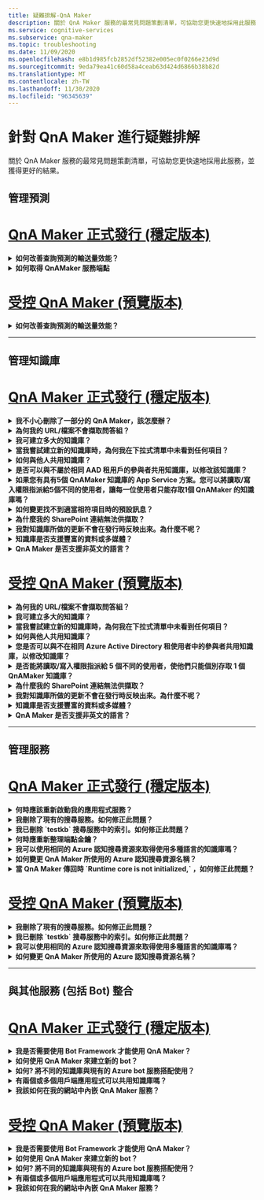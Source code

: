 ```yaml
---
title: 疑難排解-QnA Maker
description: 關於 QnA Maker 服務的最常見問題策劃清單，可協助您更快速地採用此服務，並獲得更好的結果。
ms.service: cognitive-services
ms.subservice: qna-maker
ms.topic: troubleshooting
ms.date: 11/09/2020
ms.openlocfilehash: e8b1d985fcb2852df52382e005ec0f0266e23d9d
ms.sourcegitcommit: 9eda79ea41c60d58a4ceab63d424d6866b38b82d
ms.translationtype: MT
ms.contentlocale: zh-TW
ms.lasthandoff: 11/30/2020
ms.locfileid: "96345639"
---
```

# <a name="troubleshooting-for-qna-maker"></a>針對 QnA Maker 進行疑難排解

關於 QnA Maker 服務的最常見問題策劃清單，可協助您更快速地採用此服務，並獲得更好的結果。

<a name="how-to-get-the-qnamaker-service-hostname"></a>

## <a name="manage-predictions"></a>管理預測

# <a name="qna-maker-ga-stable-release"></a>[QnA Maker 正式發行 (穩定版本)](#tab/v1)

<details>
<summary><b>如何改善查詢預測的輸送量效能？</b></summary>

**答**：輸送量效能問題指出您需要針對您的 App Service 和認知搜尋進行擴大。 請考慮將複本新增至認知搜尋，以改善效能。

深入瞭解 [定價層](Concepts/azure-resources.md)。
</details>

<details>
<summary><b>如何取得 QnAMaker 服務端點</b></summary>

**答**：當您聯絡 QnAMaker 支援或 UserVoice 時，QnAMaker 服務端點適用于偵錯工具的用途。 端點是下列格式的 URL： `https://your-resource-name.azurewebsites.net` 。

1. 在 [Azure 入口網站](https://portal.azure.com)中移至 QnAMaker 服務 (資源群組)

    ![Azure 入口網站中的 QnAMaker Azure 資源群組](./media/qnamaker-how-to-troubleshoot/qnamaker-azure-resourcegroup.png)

1. 選取與 QnA Maker 資源相關聯的 App Service。 一般而言，名稱相同。

     ![選取 QnAMaker App Service](./media/qnamaker-how-to-troubleshoot/qnamaker-azure-appservice.png)

1. 端點 URL 可在 [總覽] 區段中取得

    ![QnAMaker 端點](./media/qnamaker-how-to-troubleshoot/qnamaker-azure-gethostname.png)

</details>

# <a name="qna-maker-managed-preview-release"></a>[受控 QnA Maker (預覽版本)](#tab/v2)

<details>
<summary><b>如何改善查詢預測的輸送量效能？</b></summary>

**答**：輸送量效能問題指出您需要擴大認知搜尋。 請考慮將複本新增至認知搜尋，以改善效能。

深入瞭解 [定價層](Concepts/azure-resources.md)。
</details>

---

## <a name="manage-the-knowledge-base"></a>管理知識庫

# <a name="qna-maker-ga-stable-release"></a>[QnA Maker 正式發行 (穩定版本)](#tab/v1)

<details>
<summary><b>我不小心刪除了一部分的 QnA Maker，該怎麼辦？</b></summary>

**答**：請勿刪除隨 QnA Maker 資源（例如搜尋或 Web 應用程式）建立的任何 Azure 服務。 這些是 QnA Maker 運作的必要項，如果您刪除其中一個，QnA Maker 將會停止正常運作。

所有刪除都是永久的，包括問答組、檔案、URL、自訂問答、知識庫或 Azure 資源。 務必先從 [設定] 頁面匯出知識庫，再刪除知識庫的任何部分。

</details>

<details>
<summary><b>為何我的 URL/檔案不會擷取問答組？</b></summary>

**答**： QnA Maker 無法從有效的常見問題 url 自動解壓縮某些問題和解答 (QnA) 內容。 在這種情況下，您可以將 QnA 內容貼到 .txt 檔案中，並確認工具是否可加以擷取。 或者，您也可以透過 [QnA Maker 入口網站](https://qnamaker.ai) \(英文\) 以編輯方式將內容新增至您的知識庫。

</details>

<details>
<summary><b>我可建立多大的知識庫？</b></summary>

**答**：知識庫的大小取決於您在建立 QnA Maker 服務時所選擇的 Azure 搜尋服務 SKU。 如需詳細資訊，請參閱[這裡](./concepts/azure-resources.md)。

</details>

<details>
<summary><b>當我嘗試建立新的知識庫時，為何我在下拉式清單中未看到任何項目？</b></summary>

**答**：您還沒有在 Azure 中建立任何 QnA Maker 服務。 請參閱[這裡](./How-To/set-up-qnamaker-service-azure.md)以了解如何這麼做。

</details>

<details>
<summary><b>如何與他人共用知識庫？</b></summary>

**答**：共用在 QnA Maker 服務層級上運作，也就是說，服務中的所有知識庫都將會共用。 請參閱[這裡](./index.yml)以了解如何在知識庫上共同作業。

</details>

<details>
<summary><b>是否可以與不屬於相同 AAD 租用戶的參與者共用知識庫，以修改該知識庫？</b></summary>

**答**：共用以 azure 角色型存取控制為基礎， (azure RBAC) 。 如果您可以與另一個使用者共用 Azure 中的「任何」資源，便代表您也可以共用 QnA Maker。

</details>

<details>
<summary><b>如果您有具有5個 QnAMaker 知識庫的 App Service 方案。您可以將讀取/寫入權限指派給5個不同的使用者，讓每一位使用者只能存取1個 QnAMaker 的知識庫嗎？</b></summary>

**答**：您可以共用整個 QnAMaker 服務，而不是個別的知識庫。

</details>

<details>
<summary><b>如何變更找不到適當相符項目時的預設訊息？</b></summary>

**答**：預設訊息是 App service 中設定的一部分。
- 在 Azure 入口網站中，移至您的 App Service 資源

![qnamaker appservice](./media/qnamaker-faq/qnamaker-resource-list-appservice.png)
- 按一下 [設定] 選項

![qnamaker appservice 設定](./media/qnamaker-faq/qnamaker-appservice-settings.png)
- 變更 **DefaultAnswer** 設定的值
- 重新啟動 App Service

![qnamaker appservice 重新啟動](./media/qnamaker-faq/qnamaker-appservice-restart.png)


</details>

<details>
<summary><b>為什麼我的 SharePoint 連結無法供擷取？</b></summary>

**答**：如需詳細資訊，請參閱 [資料來源位置](./concepts/data-sources-and-content.md#data-source-locations) 。

</details>

<details>
<summary><b>我對知識庫所做的更新不會在發行時反映出來。為什麼不呢？</b></summary>

**答**：每個編輯作業（不論是在資料表更新、測試或設定中）都必須先儲存才能發行。 在每次編輯作業之後，請務必按一下 [ **儲存並定型** ] 按鈕。

</details>

<details>
<summary><b>知識庫是否支援豐富的資料或多媒體？</b></summary>

**答案**：

#### <a name="multimedia-auto-extraction-for-files-and-urls"></a>檔案和 Url 的多媒體自動解壓縮

* URL-有限的 HTML 至 Markdown 轉換功能。
* 檔案-不支援

#### <a name="answer-text-in-markdown"></a>回答 markdown 中的文字
一旦 QnA 組位於知識庫中，您就可以編輯答案的 markdown 文字，以包含可從公用 Url 取得媒體的連結。


</details>

<details>
<summary><b>QnA Maker 是否支援非英文的語言？</b></summary>

**答**：請參閱 [支援語言](./overview/language-support.md)的詳細資料。

如果您有多種語言的內容，請務必為每一種語言建立個別的服務。

</details>

# <a name="qna-maker-managed-preview-release"></a>[受控 QnA Maker (預覽版本)](#tab/v2)

<details>
<summary><b>為何我的 URL/檔案不會擷取問答組？</b></summary>

**答**： QnA Maker 無法從有效的常見問題 url 自動解壓縮某些問題和解答 (QnA) 內容。 在這種情況下，您可以將 QnA 內容貼到 .txt 檔案中，並確認工具是否可加以擷取。 或者，您也可以透過 [QnA Maker 入口網站](https://qnamaker.ai) \(英文\) 以編輯方式將內容新增至您的知識庫。

</details>

<details>
<summary><b>我可建立多大的知識庫？</b></summary>

**答**：知識庫的大小取決於您在建立 QnA Maker 服務時所選擇的 Azure 搜尋服務 SKU。 如需詳細資訊，請參閱[這裡](./concepts/azure-resources.md)。

</details>

<details>
<summary><b>當我嘗試建立新的知識庫時，為何我在下拉式清單中未看到任何項目？</b></summary>

**答**：您還沒有在 Azure 中建立任何 QnA Maker 服務。 請參閱[這裡](./How-To/set-up-qnamaker-service-azure.md)以了解如何這麼做。

</details>

<details>
<summary><b>如何與他人共用知識庫？</b></summary>

**答**：共用在 QnA Maker 服務層級上運作，也就是說，服務中的所有知識庫都將會共用。 請參閱[這裡](./index.yml)以了解如何在知識庫上共同作業。

</details>

<details>
<summary><b>您是否可以與不在相同 Azure Active Directory 租使用者中的參與者共用知識庫，以修改知識庫？</b></summary>

**答**：共用以 azure 角色型存取控制為基礎， (azure RBAC) 。 如果您可以與另一個使用者共用 Azure 中的「任何」資源，便代表您也可以共用 QnA Maker。

</details>

<details>
<summary><b>是否能將讀取/寫入權限指派給 5 個不同的使用者，使他們只能個別存取 1 個 QnAMaker 知識庫？</b></summary>

**答**：您可以共用整個 QnAMaker 服務，而不是個別的知識庫。

</details>

<details>
<summary><b>為什麼我的 SharePoint 連結無法供擷取？</b></summary>

**答**：如需詳細資訊，請參閱 [資料來源位置](./concepts/data-sources-and-content.md#data-source-locations) 。

</details>

<details>
<summary><b>我對知識庫所做的更新不會在發行時反映出來。為什麼不呢？</b></summary>

**答**：每個編輯作業（不論是在資料表更新、測試或設定中）都必須先儲存才能發行。 在每次編輯作業之後，請務必按一下 [ **儲存並定型** ] 按鈕。

</details>

<details>
<summary><b>知識庫是否支援豐富的資料或多媒體？</b></summary>

**答案**：

#### <a name="multimedia-auto-extraction-for-files-and-urls"></a>檔案和 Url 的多媒體自動解壓縮

* URL-有限的 HTML 至 Markdown 轉換功能。
* 檔案-不支援

#### <a name="answer-text-in-markdown"></a>回答 markdown 中的文字
一旦 QnA 組位於知識庫中，您就可以編輯答案的 markdown 文字，以包含可從公用 Url 取得媒體的連結。


</details>

<details>
<summary><b>QnA Maker 是否支援非英文的語言？</b></summary>

**答**：請參閱 [支援語言](./overview/language-support.md)的詳細資料。

如果您有多種語言的內容，請務必為每一種語言建立個別的服務。

</details>

---

## <a name="manage-service"></a>管理服務

# <a name="qna-maker-ga-stable-release"></a>[QnA Maker 正式發行 (穩定版本)](#tab/v1)

<details>
<summary><b>何時應該重新啟動我的應用程式服務？</b></summary>

**答**：請在 [**使用者設定**][頁面](https://www.qnamaker.ai/UserSettings)上的 [**端點索引鍵**] 資料表中，于知識庫的版本值旁邊，重新整理您的 app service。

</details>

<details>
<summary><b>我刪除了現有的搜尋服務。如何修正此問題？</b></summary>

**答**：如果您刪除 Azure 認知搜尋索引，此作業為最終的，且無法復原索引。

</details>

<details>
<summary><b>我已刪除 `testkb` 搜尋服務中的索引。如何修正此問題？</b></summary>

**答**：您的舊資料無法復原。 建立新的 QnA Maker 資源，然後再次建立您的知識庫。

</details>

<details>
<summary><b>何時應重新整理端點金鑰？</b></summary>

**答**：如果您懷疑端點金鑰已遭入侵，請加以重新整理。

</details>

<details>
<summary><b>我可以使用相同的 Azure 認知搜尋資源來取得使用多種語言的知識庫嗎？</b></summary>

**答**：若要使用多種語言和多個知識庫，使用者必須為每個語言建立 QnA Maker 資源。 這會為每個語言建立個別的 Azure 搜尋服務。 在單一 Azure 搜尋服務中混用不同的語言知識庫，將會使結果的相關性降低。

</details>

<details>
<summary><b>如何變更 QnA Maker 所使用的 Azure 認知搜尋資源名稱？</b></summary>

**答**： Azure 認知搜尋資源的名稱是 QnA Maker 資源名稱，並在結尾附加一些隨機字母。 這讓您難以區別 QnA Maker 的多個搜尋服務資源。 建立個別的搜尋服務 (以您想要) 的方式命名，並將其連線到 QnA 服務。 這些步驟類似于 [升級 Azure 搜尋](How-To/set-up-qnamaker-service-azure.md#upgrade-the-azure-cognitive-search-service)服務所需執行的步驟。

</details>

<details>
<summary><b>當 QnA Maker 傳回時 `Runtime core is not initialized,` ，如何修正此問題？</b></summary>

**答**：您的 app service 的磁碟空間可能已滿。 修正磁碟空間的步驟：

1. 在 [Azure 入口網站](https://portal.azure.com)中，選取 QnA Maker 的 App service，然後停止服務。
1. 在仍在 App service 上的情況下，依序選取 [ **開發工具**]、[ **Advanced tools**] 和 [ **Go**]。 這會開啟新的瀏覽器視窗。
1. 選取 [ **Debug 主控台**]，然後選取 [ **CMD** ] 以開啟命令列工具。
1. 流覽至 _site/wwwroot/Data/QnAMaker/_ 目錄。
1. 移除名稱開頭為的所有資料夾 `rd` 。

    **請勿刪除** 下列內容：

    * KbIdToRankerMappings.txt 檔案
    * 檔案上的 EndpointSettings.js
    * EndpointKeys 資料夾

1. 啟動 App service。
1. 請存取您的知識庫以確認它現在可以運作。

</details>

# <a name="qna-maker-managed-preview-release"></a>[受控 QnA Maker (預覽版本)](#tab/v2)


<details>
<summary><b>我刪除了現有的搜尋服務。如何修正此問題？</b></summary>

**答**：如果您刪除 Azure 認知搜尋索引，此作業為最終的，且無法復原索引。

</details>

<details>
<summary><b>我已刪除 `testkb` 搜尋服務中的索引。如何修正此問題？</b></summary>

**答**：您的舊資料無法復原。 建立新的 QnA Maker 資源，然後再次建立您的知識庫。

</details>

<details>
<summary><b>我可以使用相同的 Azure 認知搜尋資源來取得使用多種語言的知識庫嗎？</b></summary>

**答**：若要使用多種語言和多個知識庫，使用者必須為每個語言建立 QnA Maker 資源。 這會為每個語言建立個別的 Azure 搜尋服務。 在單一 Azure 搜尋服務中混用不同的語言知識庫，將會使結果的相關性降低。

</details>

<details>
<summary><b>如何變更 QnA Maker 所使用的 Azure 認知搜尋資源名稱？</b></summary>

**答**： Azure 認知搜尋資源的名稱是 QnA Maker 資源名稱，並在結尾附加一些隨機字母。 這讓您難以區別 QnA Maker 的多個搜尋服務資源。 建立個別的搜尋服務 (以您想要) 的方式命名，並將其連線到 QnA 服務。 這些步驟類似于 [升級 Azure 搜尋](How-To/set-up-qnamaker-service-azure.md#upgrade-the-azure-cognitive-search-service)服務所需執行的步驟。

</details>

---

## <a name="integrate-with-other-services-including-bots"></a>與其他服務 (包括 Bot) 整合

# <a name="qna-maker-ga-stable-release"></a>[QnA Maker 正式發行 (穩定版本)](#tab/v1)

<details>
<summary><b>我是否需要使用 Bot Framework 才能使用 QnA Maker？</b></summary>

**答**：不，您不需要使用 [Bot Framework](https://github.com/Microsoft/botbuilder-dotnet) 搭配 QnA Maker。 不過，QnA Maker 會以 [Azure Bot 服務](/azure/bot-service/?preserve-view=true&view=azure-bot-service-4.0)中的數個範本之一來提供。 Bot Service 可透過 Microsoft Bot Framework 快速開發智慧型 Bot，並且可在無伺服器環境中執行。

</details>

<details>
<summary><b>如何使用 QnA Maker 來建立新的 bot？</b></summary>

**答**：請依照 [此](./Quickstarts/create-publish-knowledge-base.md) 檔中的指示，使用 Azure bot 服務建立您的 Bot。

</details>

<details>
<summary><b>如何? 將不同的知識庫與現有的 Azure bot 服務搭配使用？</b></summary>

**答**：您需要具有知識庫的下列資訊：

* 知識庫識別碼。
* `host`發佈之後，在 [**設定**] 頁面上找到知識庫的已發佈端點自訂子功能變數名稱稱，稱為。
* 知識庫發佈的端點金鑰-在您發行之後，在 [ **設定** ] 頁面上找到。

使用這項資訊，移至您在 Azure 入口網站中的 bot app service。 在 [ **設定-> 設定-> 應用程式設定**] 下，變更這些值。

知識庫的端點索引鍵會標示 `QnAAuthkey` 在 ABS 服務中。

</details>

<details>
<summary><b>有兩個或多個用戶端應用程式可以共用知識庫嗎？</b></summary>

**答**：是，您可以從任意數目的用戶端查詢知識庫。 如果知識庫的回應似乎緩慢或超時，請考慮升級與知識庫相關聯之 app service 的服務層級。

</details>

<details>
<summary><b>我該如何在我的網站中內嵌 QnA Maker 服務？</b></summary>

**答**：請依照下列步驟，將 QnA Maker 服務內嵌為網站中的網路聊天控制項：

1. 依照[這裡](./Quickstarts/create-publish-knowledge-base.md)的指示建立您的常見問題集 Bot。
2. 依照[這裡](/azure/bot-service/bot-service-channel-connect-webchat)的步驟啟用網路聊天

</details>

# <a name="qna-maker-managed-preview-release"></a>[受控 QnA Maker (預覽版本)](#tab/v2)


<details>
<summary><b>我是否需要使用 Bot Framework 才能使用 QnA Maker？</b></summary>

**答**：不，您不需要使用 [Bot Framework](https://github.com/Microsoft/botbuilder-dotnet) 搭配 QnA Maker。 不過，QnA Maker 會以 [Azure Bot 服務](/azure/bot-service/?preserve-view=true&view=azure-bot-service-4.0)中的數個範本之一來提供。 Bot Service 可透過 Microsoft Bot Framework 快速開發智慧型 Bot，並且可在無伺服器環境中執行。

</details>

<details>
<summary><b>如何使用 QnA Maker 來建立新的 bot？</b></summary>

**答**：請依照 [此](./Quickstarts/create-publish-knowledge-base.md) 檔中的指示，使用 Azure bot 服務建立您的 Bot。

</details>

<details>
<summary><b>如何? 將不同的知識庫與現有的 Azure bot 服務搭配使用？</b></summary>

**答**：您需要具有知識庫的下列資訊：

* 知識庫識別碼。
* `host`發佈之後，在 [**設定**] 頁面上找到知識庫的已發佈端點自訂子功能變數名稱稱，稱為。
* 知識庫發佈的端點金鑰-在您發行之後，在 [ **設定** ] 頁面上找到。

使用這項資訊，移至您在 Azure 入口網站中的 bot app service。 在 [ **設定-> 設定-> 應用程式設定**] 下，變更這些值。

知識庫的端點索引鍵會標示 `QnAAuthkey` 在 ABS 服務中。

</details>

<details>
<summary><b>有兩個或多個用戶端應用程式可以共用知識庫嗎？</b></summary>

**答**：是，您可以從任意數目的用戶端查詢知識庫。 如果知識庫的回應似乎緩慢或超時，請考慮升級與知識庫相關聯之 app service 的服務層級。

</details>

<details>
<summary><b>我該如何在我的網站中內嵌 QnA Maker 服務？</b></summary>

**答**：請依照下列步驟，將 QnA Maker 服務內嵌為網站中的網路聊天控制項：

1. 依照[這裡](./Quickstarts/create-publish-knowledge-base.md)的指示建立您的常見問題集 Bot。
2. 依照[這裡](/azure/bot-service/bot-service-channel-connect-webchat)的步驟啟用網路聊天

---

## <a name="data-storage"></a>資料儲存體

# <a name="qna-maker-ga-stable-release"></a>[QnA Maker 正式發行 (穩定版本)](#tab/v1)

<details>
<summary><b>會儲存哪些資料以及儲存在哪裡？</b></summary>

**答案**：

當您建立 QnA Maker 服務時，您選取了 Azure 區域。 您的知識庫和記錄檔會儲存在此區域中。

</details>

# <a name="qna-maker-managed-preview-release"></a>[受控 QnA Maker (預覽版本)](#tab/v2)

<details>
<summary><b>會儲存哪些資料以及儲存在哪裡？</b></summary>

**答案**：

當您建立 QnA Maker 服務時，您選取了 Azure 區域。 您的知識庫和記錄檔會儲存在此區域中。

</details>

---